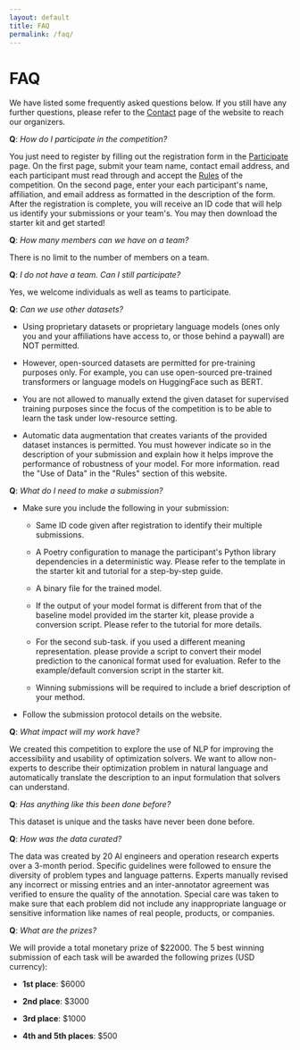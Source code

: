 ```yaml
---
layout: default
title: FAQ
permalink: /faq/
---
```


# FAQ

We have listed some frequently asked questions below. If you still have any further questions, please refer to the [Contact](https://nl4opt.github.io/contact/) page of the website to reach our organizers.

**Q**: *How do I participate in the competition?*

You just need to register by filling out the registration form in the [Participate](https://nl4opt.github.io/participate/) page. On the first page, submit your team name, contact email address, and each participant must read through and accept the [Rules](https://nl4opt.github.io/rules/) of the competition. On the second page, enter your each participant's name, affiliation, and email address as formatted in the description of the form. After the registration is complete, you will receive an ID code that will help us identify your submissions or your team's. You may then download the starter kit and get started!

**Q**: *How many members can we have on a team?*

There is no limit to the number of members on a team.

**Q**: *I do not have a team. Can I still participate?*

Yes, we welcome individuals as well as teams to participate.

**Q**:  *Can we use other datasets?*

- Using proprietary datasets or proprietary language models (ones only you and your affiliations have access to, or those behind a paywall) are NOT permitted.

- However, open-sourced datasets are permitted for pre-training purposes only. For example, you can use open-sourced pre-trained transformers or language models on HuggingFace such as BERT.

- You are not allowed to manually extend the given dataset for supervised training purposes since the focus of the competition is to be able to learn the task under low-resource setting.

- Automatic data augmentation that creates variants of the provided dataset instances is permitted. You must however indicate so in the description of your submission and explain how it helps improve the performance of robustness of your model. For more information. read the "Use of Data" in the "Rules" section of this website.

**Q**: *What do I need to make a submission?*

* Make sure you include the following in your submission:
  
  * Same ID code given after registration to identify their multiple submissions.
  
  * A Poetry configuration to manage the participant's Python library dependencies in a deterministic way. Please refer to the template in the starter kit and tutorial for a step-by-step guide.
  
  * A binary file for the trained model.
  
  * If the output of your model format is different from that of the baseline model provided im the starter kit, please provide a conversion script. Please refer to the tutorial for more details.
  
  * For the second sub-task. if you used a different meaning representation. please provide a script to convert their model prediction to the canonical format used for evaluation. Refer to the example/default conversion script in the starter kit.
  
  * Winning submissions will be required to include a brief description of your method.

* Follow the submission protocol details on the website.

**Q**: *What impact will my work have?*

We created this competition to explore the use of NLP for improving the accessibility and usability of optimization solvers. We want to allow non-experts to describe their optimization problem in natural language and automatically translate the description to an input formulation that solvers can understand.

**Q**: *Has anything like this been done before?*

This dataset is unique and the tasks have never been done before.

**Q**: *How was the data curated?*

The data was created by 20 AI engineers and operation research experts over a 3-month period. Specific guidelines were followed to ensure the diversity of problem types and language patterns. Experts manually revised any incorrect or missing entries and an inter-annotator agreement was verified to ensure the quality of the annotation. Special care was taken to make sure that each problem did not include any inappropriate language or sensitive information like names of real people, products, or companies.

**Q**: *What are the prizes?*

We will provide a total monetary prize of \$22000. The 5 best winning submission of each task will be awarded the following prizes (USD currency):

* **1st place**: \$6000

* **2nd place**: \$3000

* **3rd place**: \$1000

* **4th and 5th places**: \$500
